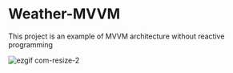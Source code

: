 # Weather-MVVM
This project is an example of MVVM architecture without reactive programming

![ezgif com-resize-2](https://cloud.githubusercontent.com/assets/6259254/24537573/712c135c-160d-11e7-9cc1-fe083f66562e.gif)
